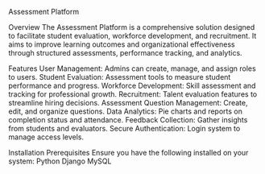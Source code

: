 Assessment Platform

Overview
The Assessment Platform is a comprehensive solution designed to facilitate student evaluation, workforce development, and recruitment. It aims to improve learning outcomes and organizational effectiveness through structured assessments, performance tracking, and analytics.

Features
User Management: Admins can create, manage, and assign roles to users.
Student Evaluation: Assessment tools to measure student performance and progress.
Workforce Development: Skill assessment and tracking for professional growth.
Recruitment: Talent evaluation features to streamline hiring decisions.
Assessment Question Management: Create, edit, and organize questions.
Data Analytics: Pie charts and reports on completion status and attendance.
Feedback Collection: Gather insights from students and evaluators.
Secure Authentication: Login system to manage access levels.

Installation
Prerequisites
Ensure you have the following installed on your system:
Python 
Django
MySQL
